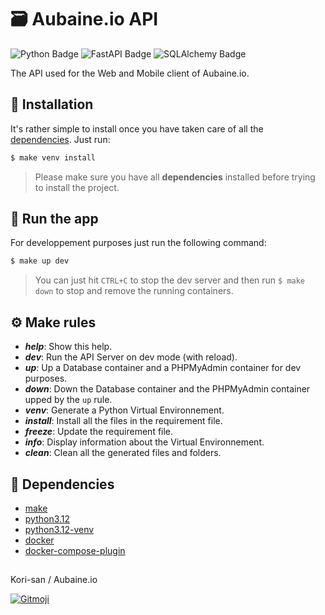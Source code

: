 # 🗃️ Aubaine.io **API**

![Python Badge](https://img.shields.io/badge/Python-3.12-%233776AB?logo=python&logoColor=%233776AB)
![FastAPI Badge](https://img.shields.io/badge/Powered_by-FastAPI-%23009688?logo=fastapi&logoColor=%23009688)
![SQLAlchemy Badge](https://img.shields.io/badge/Powered_by-SQLAlchemy-%23D71F00?logo=sqlalchemy&logoColor=%23D71F00)

The API used for the Web and Mobile client of Aubaine.io.

## 🔨 Installation
It's rather simple to install once you have taken care of all the [dependencies](#🔗-dependencies). Just run:
```bash
$ make venv install
```
> Please make sure you have all **dependencies** installed before trying to install the project.

## 🏃 Run the app
For developpement purposes just run the following command:
```bash
$ make up dev
```
> You can just hit `CTRL+C` to stop the dev server and then run `$ make down` to stop and remove the running containers.

## ⚙️ Make rules 
- ***help***:           Show this help.
- ***dev***:            Run the API Server on dev mode (with reload).
- ***up***:             Up a Database container and a PHPMyAdmin container for dev purposes.
- ***down***:           Down the Database container and the PHPMyAdmin container upped by the `up` rule.
- ***venv***:           Generate a Python Virtual Environnement.
- ***install***:        Install all the files in the requirement file.
- ***freeze***:         Update the requirement file.
- ***info***:           Display information about the Virtual Environnement.
- ***clean***:          Clean all the generated files and folders.

## 🔗 Dependencies
- [make](https://www.gnu.org/software/make/)
- [python3.12](https://docs.python.org/3/whatsnew/3.12.html)
- [python3.12-venv](https://docs.python.org/3/library/venv.html)
- [docker](https://docs.docker.com/get-docker/)
- [docker-compose-plugin](https://docs.docker.com/compose/install/#installation-scenarios)

##
Kori-san / Aubaine.io

<a href="https://gitmoji.dev">
  <img
    src="https://img.shields.io/badge/gitmoji-%20😜%20😍-FFDD67.svg?style=flat-square"
    alt="Gitmoji"
  />
</a>
